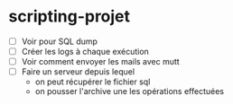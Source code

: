 # scripting-projet

- [ ] Voir pour SQL dump
- [ ] Créer les logs à chaque exécution
- [ ] Voir comment envoyer les mails avec mutt
- [ ] Faire un serveur depuis lequel
  - on peut récupérer le fichier sql
  - on pousser l'archive une les opérations effectuées
